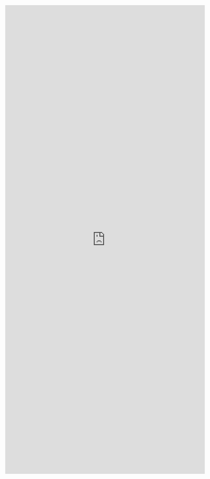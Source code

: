 <div class="survey">
  <iframe src="https://docs.google.com/forms/d/e/1FAIpQLSfMNgkda_nnEoldV0OreBI_qYlp15NUpE9Vch4ZV7Y_tFFGRQ/viewform?embedded=true" width="640" height="1500" frameborder="0" marginheight="0" marginwidth="0">Loading…</iframe>
</div>
